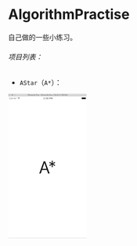 # AlgorithmPractise
自己做的一些小练习。

###### 项目列表：

* `AStar`（`A*`）： 

![示例图片：](https://github.com/smartdong/AlgorithmPractise/blob/master/imgs/img_AStar.gif)
